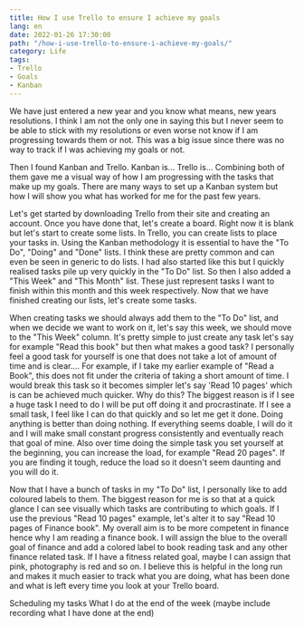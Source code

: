 ```yaml
---
title: How I use Trello to ensure I achieve my goals
lang: en
date: 2022-01-26 17:30:00
path: "/how-i-use-trello-to-ensure-i-achieve-my-goals/"
category: Life
tags:
- Trello
- Goals
- Kanban
---
```


We have just entered a new year and you know what means, new years resolutions. I think I am not the only one in saying this but I never seem to be able to stick with my resolutions or even worse not know if I am progressing towards them or not. This was a big issue since there was no way to track if I was achieving my goals or not.

Then I found Kanban and Trello. Kanban  is... Trello is... Combining both of them gave me a visual way of how I am progressing with the tasks that make up my goals. There are many ways to set up a Kanban system but how I will show you what has worked for me for the past few years.

Let's get started by downloading Trello from their site and creating an account. Once you have done that, let's create a board. Right now it is blank but let's start to create some lists. In Trello, you can create lists to place your tasks in. Using the Kanban methodology it is essential to have the "To Do", "Doing" and "Done" lists. I think these are pretty common and can even be seen in generic to do lists. I had also started like this but I quickly realised tasks pile up very quickly in the "To Do" list. So then I also added a "This Week" and "This Month" list. These just represent tasks I want to finish within this month and this week respectively. Now that we have finished creating our lists, let's create some tasks.

When creating tasks we should always add them to the "To Do" list, and when we decide we want to work on it, let's say this week, we should move to the "This Week" column. It's pretty simple to just create any task let's say for example "Read this book" but then what makes a good task? I personally feel a good task for yourself is one that does not take a lot of amount of time and is clear.... For example, if I take my earlier example of "Read a Book", this does not fit under the criteria of taking a short amount of time. I would break this task so it becomes simpler let's say 'Read 10 pages' which is can be achieved much quicker. Why do this? The biggest reason is if I see a huge task I need to do I will be put off doing it and procrastinate. If I see a small task, I feel like I can do that quickly and so let me get it done. Doing anything is better than doing nothing. If everything seems doable, I will do it and I will make small constant progress consistently and eventually reach that goal of mine. Also over time doing the simple task you set yourself at the beginning, you can increase the load, for example "Read 20 pages". If you are finding it tough, reduce the load so it doesn't seem daunting and you will do it.

Now that I have a bunch of tasks in my "To Do" list, I personally like to add coloured labels to them. The biggest reason for me is so that at a quick glance I can see visually which tasks are contributing to which goals. If I use the previous "Read 10 pages" example, let's alter it to say "Read 10 pages of Finance book". My overall aim is to be more competent in finance hence why I am reading a finance book. I will assign the blue to the overall goal of finance and add a colored label to book reading task and any other finance related task. If I have a fitness related goal, maybe I can assign that pink, photography is red and so on. I believe this is helpful in the long run and makes it much easier to track what you are doing, what has been done and what is left every time you look at your Trello board. 


 Scheduling my tasks
What I do at the end of the week (maybe include recording what I have done at the end)
